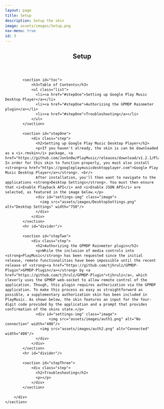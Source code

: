 ```yaml
---
layout: page
title: Setup
description: Setup the skin
image: assets/images/Setup.png
nav-menu: true
id: 3
---
```


<div id="main" class="alt">

<section id="one">
		<div class="inner">
			<header class="major">
        <h1>Setup</h1>
      </header>

			<section id="toc">
				<h3>Table of Contents</h3>
				<ul class="list">
				  <li><a href="#stepOne">Setting up Google Play Music Desktop Player</a></li>
				  <li><a href="#stepOne">Authorizing the GPMDP Rainmeter plugin</a></li>
				  <li><a href="#stepOne">Troubleshooting</a></li>
				</ul>
			</section>

			<section id="stepOne">
				<div class="step">
				  <h2>Setting up Google Play Music Desktop Player</h2>
				  <p>If you haven't already, the skin is can be downloaded as a <i>.rmskin</i> package, <a href="https://github.com/JonSn0w/PlayMusic/releases/download/v1.2.1/PlayMusic_v1.2.1.rmskin">here</a>. In order for this skin to function properly, you must also install <strong><a href="https://googleplaymusicdesktopplayer.com">Google Play Music Desktop Player</a></strong>. <br/>
				  After installation, you'll then want to navigate to the applications <strong>Desktop Settings</strong>. You must then ensure that <i>Enable Playback API</i> and <i>Enable JSON API</i> are selected, as featured in the image below.</p>
				  <div id="settings-img" class="image">
				    <img src="assets/images/DesktopSettings.png" alt="Desktop Settings" width="750"/>
				  </div>
				</div>
			</section>
			<hr id="divider"/>

			<section id="stepTwo">
				<div class="step">
				  <h2>Authorizing the GPMDP Rainmeter plugin</h2>
				  <p>While the inclusion of media controls into <strong>PlayMusic</strong> has been requested since the initial release, remote functionalities have been impossible until the recent release of <strong><a href="https://github.com/tjhrulz/GPMDP-Plugin">GPMDP-Plugin</a></strong> by <a href="https://github.com/tjhrulz/GPMDP-Plugin">tjhrulz</a>, which cleverly uses the GPMDP web-socket to allow remote control of the application. Though, this plugin requires authorization via the GPMDP application. To make this process as easy as straightforward as possible, a supplementary authorization skin has been included in PlayMusic. As shown below, the skin features an input for the four-digit code provided by the application and a prompt that provides confirmation of the skins state.</p>
				  <div id="settings-img" class="image">
						<img src="assets/images/auth1.png" alt="No connection" width="400"/>
				    <img src="assets/images/auth2.png" alt="Connected" width="400"/>
				  </div>
				</div>
			</section>
			<hr id="divider"/>

			<section id="stepThree">
				<div class="step">
				  <h2>Troubleshooting</h2>
				  <p></p>
				</div>
			</section>

		</div>
	</section>
</div>
